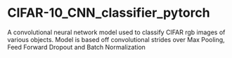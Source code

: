 # CIFAR-10_CNN_classifier_pytorch
A convolutional neural network model used to classify CIFAR rgb images of various objects. Model is based off convolutional strides over Max Pooling, Feed Forward Dropout and Batch Normalization
